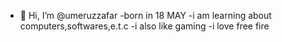 - 👋 Hi, I’m @umeruzzafar
-born in 18 MAY
-i am learning about computers,softwares,e.t.c
-i also like gaming
-i love free fire


<!---
umeruzzafar/umeruzzafar is a ✨ special ✨ repository because its `README.md` (this file) appears on your GitHub profile.
You can click the Preview link to take a look at your changes.
--->
